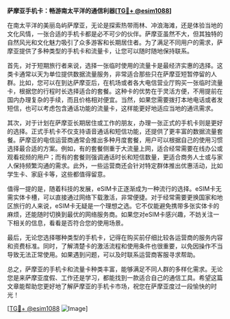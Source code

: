 **萨摩亚手机卡：畅游南太平洋的通信利器[[TG💪+ @esim1088](https://t.me/s/esim1088)]**

在南太平洋的美丽岛屿萨摩亚，无论是探索热带雨林、冲浪海滩，还是体验当地的文化风情，一张合适的手机卡都是必不可少的伙伴。萨摩亚虽然不大，但其独特的自然风光和文化魅力吸引了众多游客和长期居住者。为了满足不同用户的需求，萨摩亚提供了多种类型的手机卡和流量卡，让您可以随时随地保持联系。

首先，对于短期旅行者来说，选择一张临时使用的流量卡是最经济实惠的选择。这类卡通常以天为单位提供数据流量服务，非常适合那些只在萨摩亚短暂停留的人群。比如，您可以在到达萨摩亚后，在机场或者各大电信营业厅购买一张临时流量卡，根据您的行程时长选择适合的套餐。这种卡的优势在于灵活方便，不用提前在国内办理复杂的手续，而且价格相对便宜。当然，如果您需要拨打本地电话或者发短信，也可以考虑包含通话功能的流量卡，这样能更好地适应当地的通讯需求。

其次，对于计划在萨摩亚长期居住或工作的朋友，办理一张正式的手机卡则是更好的选择。正式手机卡不仅支持语音通话和短信功能，还提供了更丰富的数据流量套餐。萨摩亚的电信运营商通常会推出多种月度套餐，用户可以根据自己的使用习惯选择最合适的方案。例如，有的套餐侧重于大流量上网，适合经常需要在线办公或观看视频的用户；而有的套餐则强调通话时长和短信数量，更适合商务人士或与家人保持频繁沟通的需求。此外，一些运营商还会针对特定群体推出优惠活动，比如学生卡、家庭卡等，这些都值得留意。

值得一提的是，随着科技的发展，eSIM卡正逐渐成为一种流行的选择。eSIM卡无需实体卡槽，可以直接通过网络下载激活，非常便捷。对于经常需要更换国家和地区旅行的人来说，eSIM卡无疑是一个理想之选。它不仅能避免携带多张实体卡的麻烦，还能随时切换到最优的网络服务商。如果您对eSIM卡感兴趣，不妨关注一下相关的信息，看看是否符合您的使用场景。

最后，无论您选择哪种类型的手机卡，记得在购买前仔细比较各运营商的服务内容和资费标准。同时，了解清楚卡的激活流程和使用条件也很重要，以免因操作不当导致无法正常使用。如果遇到问题，可以及时联系运营商客服寻求帮助。

总之，萨摩亚的手机卡和流量卡种类丰富，能够满足不同人群的多样化需求。无论您是来萨摩亚度假、工作还是学习，都能找到一款适合自己的通信工具。希望这篇文章能帮助您更好地了解萨摩亚的手机卡市场，祝您在萨摩亚度过一段愉快的时光！

[[TG💪+ @esim1088](https://t.me/s/esim1088) ![Image](https://i.postimg.cc/4NQfJmqS/Snipaste-2025-05-13-00-14-12.png)]